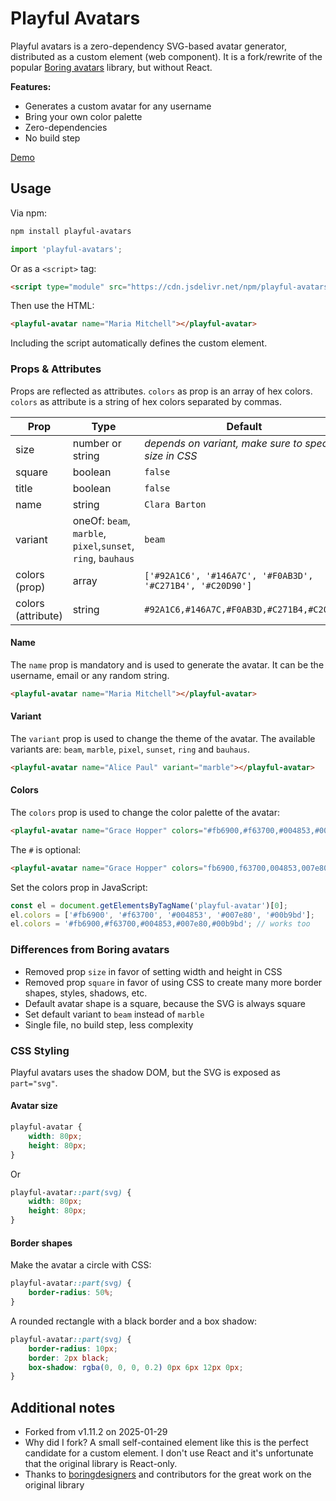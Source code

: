 # Playful Avatars

Playful avatars is a zero-dependency SVG-based avatar generator, distributed as a custom element (web component). It is a fork/rewrite of the popular [Boring avatars](https://github.com/boringdesigners/boring-avatars) library, but without React.

**Features:**

* Generates a custom avatar for any username
* Bring your own color palette
* Zero-dependencies
* No build step

[Demo](https://cmaas.github.io/playful-avatars/demo/)

## Usage

Via npm:

```sh
npm install playful-avatars
```

```js
import 'playful-avatars';
```

Or as a `<script>` tag:

```html
<script type="module" src="https://cdn.jsdelivr.net/npm/playful-avatars/index.js"></script>
```

Then use the HTML:

```html
<playful-avatar name="Maria Mitchell"></playful-avatar>
```

Including the script automatically defines the custom element.

### Props & Attributes

Props are reflected as attributes. `colors` as prop is an array of hex colors. `colors` as attribute is a string of hex colors separated by commas.

| Prop    | Type                                                         | Default                                                   |
|---------|--------------------------------------------------------------|-----------------------------------------------------------|
| size    | number or string                                             | *depends on variant, make sure to specify size in CSS*    |
| square  | boolean                                                      | `false`                                                   |
| title   | boolean                                                      | `false`                                                   |
| name    | string                                                       | `Clara Barton`                                            |
| variant | oneOf: `beam`, `marble`, `pixel`,`sunset`, `ring`, `bauhaus` | `beam`                                                    |
| colors (prop)  | array                                                 | `['#92A1C6', '#146A7C', '#F0AB3D', '#C271B4', '#C20D90']` |
| colors (attribute)  | string                                           | `#92A1C6,#146A7C,#F0AB3D,#C271B4,#C20D90`                 |

#### Name
The `name` prop is mandatory and is used to generate the avatar. It can be the username, email or any random string.

```html
<playful-avatar name="Maria Mitchell"></playful-avatar>
```

#### Variant
The `variant` prop is used to change the theme of the avatar. The available variants are: `beam`, `marble`, `pixel`, `sunset`, `ring` and `bauhaus`.

```html
<playful-avatar name="Alice Paul" variant="marble"></playful-avatar>
```

#### Colors
The `colors` prop is used to change the color palette of the avatar:

```html
<playful-avatar name="Grace Hopper" colors="#fb6900,#f63700,#004853,#007e80,#00b9bd"></playful-avatar>
```

The `#` is optional:

```html
<playful-avatar name="Grace Hopper" colors="fb6900,f63700,004853,007e80,00b9bd"></playful-avatar>
```

Set the colors prop in JavaScript:

```js
const el = document.getElementsByTagName('playful-avatar')[0];
el.colors = ['#fb6900', '#f63700', '#004853', '#007e80', '#00b9bd'];
el.colors = '#fb6900,#f63700,#004853,#007e80,#00b9bd'; // works too
```

### Differences from Boring avatars

* Removed prop `size` in favor of setting width and height in CSS
* Removed prop `square` in favor of using CSS to create many more border shapes, styles, shadows, etc.
* Default avatar shape is a square, because the SVG is always square
* Set default variant to `beam` instead of `marble`
* Single file, no build step, less complexity

### CSS Styling

Playful avatars uses the shadow DOM, but the SVG is exposed as `part="svg"`.

#### Avatar size

```css
playful-avatar {
	width: 80px;
	height: 80px;
}
```

Or

```css
playful-avatar::part(svg) {
	width: 80px;
	height: 80px;
}
```

#### Border shapes

Make the avatar a circle with CSS:

```css
playful-avatar::part(svg) {
	border-radius: 50%;
}
```

A rounded rectangle with a black border and a box shadow:

```css
playful-avatar::part(svg) {
	border-radius: 10px;
	border: 2px black;
	box-shadow: rgba(0, 0, 0, 0.2) 0px 6px 12px 0px;
}
```

## Additional notes

* Forked from v1.11.2 on 2025-01-29
* Why did I fork? A small self-contained element like this is the perfect candidate for a custom element. I don't use React and it's unfortunate that the original library is React-only.
* Thanks to [boringdesigners](https://github.com/boringdesigners) and contributors for the great work on the original library